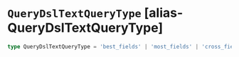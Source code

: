 # `QueryDslTextQueryType` [alias-QueryDslTextQueryType]
```typescript
type QueryDslTextQueryType = 'best_fields' | 'most_fields' | 'cross_fields' | 'phrase' | 'phrase_prefix' | 'bool_prefix';
```
